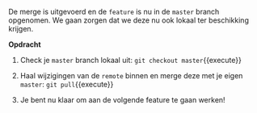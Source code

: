 De merge is uitgevoerd en de `feature` is nu in de `master` branch opgenomen. We gaan zorgen dat we deze nu ook lokaal ter beschikking krijgen.

**Opdracht**

1) Check je `master` branch lokaal uit: ```git checkout master```{{execute}}

2) Haal wijzigingen van de `remote` binnen en merge deze met je eigen `master`: ```git pull```{{execute}}

3) Je bent nu klaar om aan de volgende feature te gaan werken!







